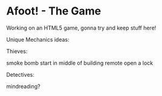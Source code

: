 # Afoot! - The Game
Working on an HTML5 game, gonna try and keep stuff here!

Unique Mechanics ideas:

Thieves:

smoke bomb
start in middle of building
remote open a lock

Detectives:

mindreading?
